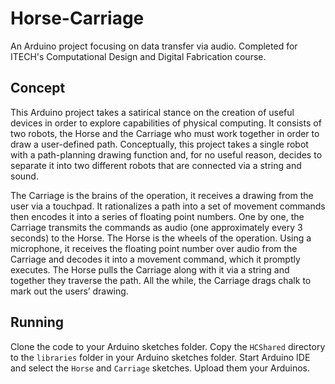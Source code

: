 # Horse-Carriage

An Arduino project focusing on data transfer via audio. Completed for ITECH's Computational Design and Digital Fabrication course.

## Concept

This Arduino project takes a satirical stance on the creation of useful devices in order to explore capabilities of physical computing. It consists of two robots, the Horse and the Carriage who must work together in order to draw a user-defined path. Conceptually, this project takes a single robot with a path-planning drawing function and, for no useful reason, decides to separate it into two different robots that are connected via a string and sound.

The Carriage is the brains of the operation, it receives a drawing from the user via a touchpad. It rationalizes a path into a set of movement commands then encodes it into a series of floating point numbers. One by one, the Carriage transmits the commands as audio (one approximately every 3 seconds) to the Horse. The Horse is the wheels of the operation. Using a microphone, it receives the floating point number over audio from the Carriage and decodes it into a movement command, which it promptly executes. The Horse pulls the Carriage along with it via a string and together they traverse the path. All the while, the Carriage drags chalk to mark out the users’ drawing.


## Running

Clone the code to your Arduino sketches folder. Copy the `HCShared` directory to the `libraries` folder in your Arduino sketches folder. Start Arduino IDE and select the `Horse` and `Carriage` sketches. Upload them your Arduinos.
